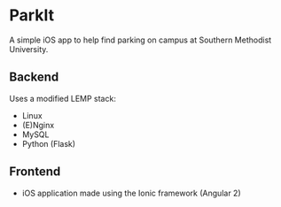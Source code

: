 # ParkIt

A simple iOS app to help find parking on campus at Southern Methodist University.

## Backend
Uses a modified LEMP stack:
* Linux
* (E)Nginx
* MySQL
* Python (Flask)

## Frontend
*  iOS application made using the Ionic framework (Angular 2)
